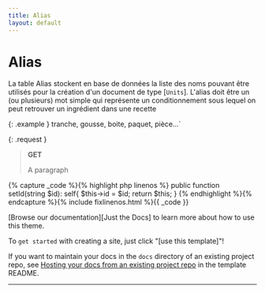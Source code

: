 ```yaml
---
title: Alias
layout: default
---
```


# Alias
La table Alias stockent en base de données la liste des noms pouvant être utilisés pour la création d'un document de type [`Units`]. L'alias doit être un (ou plusieurs) mot simple qui représente un conditionnement sous lequel on peut retrouver un ingrédient dans une recette

{: .example }
tranche, gousse, boite, paquet, pièce...` 



{: .request }
> **GET**
>
> A paragraph


{% capture _code %}{% highlight php linenos %}
public function setId(string $id): self{
    $this->id = $id;
    return $this;
}
{% endhighlight %}{% endcapture %}{% include fixlinenos.html %}{{ _code }}

[Browse our documentation][Just the Docs] to learn more about how to use this theme.

To `get started` with creating a site, just click "[use this template]"!

If you want to maintain your docs in the `docs` directory of an existing project repo, see [Hosting your docs from an existing project repo](https://github.com/just-the-docs/just-the-docs-template/blob/main/README.md#hosting-your-docs-from-an-existing-project-repo) in the template README.

----

[^1]: [It can take up to 10 minutes for changes to your site to publish after you push the changes to GitHub](https://docs.github.com/en/pages/setting-up-a-github-pages-site-with-jekyll/creating-a-github-pages-site-with-jekyll#creating-your-site).

[Units]: https://github.com/
